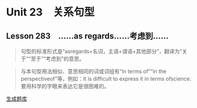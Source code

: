 ﻿ # Unit 23　关系句型
 ## Lesson 283　……as regards……考虑到……
 
> 句型的标准形式是“asregards+名词，主语+谓语+其他部分”，翻译为“关于”“至于”“考虑到”的意思。

> 与本句型用法相似、意思相同的词或词组有“in terms of”“in the perspectiveof”等，例如：It is difficult to express it in terms ofscience.要用科学的字眼来表达它是很困难的。


 [生成题库](./sentence/f283.json)